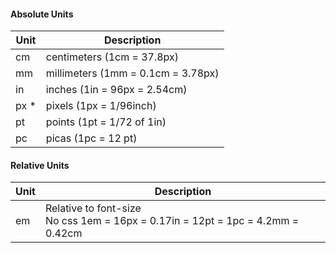 #### Absolute Units

|Unit|Description|
| --- | --- |
|cm|centimeters (1cm = 37.8px)|
|mm|millimeters (1mm = 0.1cm = 3.78px)|
|in|inches (1in = 96px = 2.54cm)|
|px \*|pixels (1px = 1/96inch)|
|pt|points (1pt = 1/72 of 1in)|
|pc|picas (1pc = 12 pt) |

#### Relative Units

|Unit|Description|
| ---| --- |
|em|Relative to font-size<br>No css 1em = 16px = 0.17in = 12pt = 1pc = 4.2mm = 0.42cm |
